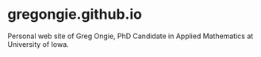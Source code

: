 # gregongie.github.io
Personal web site of Greg Ongie, PhD Candidate in Applied Mathematics at University of Iowa.

